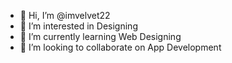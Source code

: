 - 👋 Hi, I’m @imvelvet22
- 👀 I’m interested in Designing
- 🌱 I’m currently learning Web Designing
- 💞️ I’m looking to collaborate on App Development

<!---
imvelvet22/imvelvet22 is a ✨ special ✨ repository because its `README.md` (this file) appears on your GitHub profile.
You can click the Preview link to take a look at your changes.
--->
